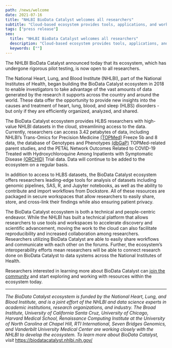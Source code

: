 ```yaml
---
path: /news/welcome
date: 2021-07-16
title: "NHLBI BioData Catalyst welcomes all researchers"
subtitle: "Cloud-based ecosystem provides tools, applications, and workflows in secure workspaces for the heart, lung, blood, and sleep research community."
tags: ["press release"]
seo:
  title: "NHLBI BioData Catalyst welcomes all researchers"
  description: "Cloud-based ecosystem provides tools, applications, and workflows in secure workspaces for the heart, lung, blood, and sleep research community. "
  keywords: [""]
---
```


The NHLBI BioData Catalyst announced today that its ecosystem, which has undergone rigorous pilot testing, is now open to all researchers.

The National Heart, Lung, and Blood Institute (NHLBI), part of the National Institutes of Health, began building the BioData Catalyst ecosystem in 2018 to enable investigators to take advantage of the vast amounts of data generated by the research it supports across the country and around the world. These data offer the opportunity to provide new insights into the causes and treatment of heart, lung, blood, and sleep (HLBS) disorders - but only if they are efficiently organized, analyzed, and shared.

The BioData Catalyst ecosystem provides HLBS researchers with high-value NHLBI datasets in the cloud, streamlining access to the data. Currently, researchers can access 3.42 petabytes of data, including NHLBI’s Trans-Omics for Precision Medicine [(TOPMed)](https://www.nhlbiwgs.org/) Freeze 5b and 8 data, the database of Genotypes and Phenotypes [(dbGaP)](https://www.ncbi.nlm.nih.gov/gap/) TOPMed-related parent studies, and the PETAL Network Outcomes Related to COVID-19 Treated with Hydroxychloroquine Among Inpatients with Symptomatic Disease [(ORCHID)](https://www.ncbi.nlm.nih.gov/projects/gap/cgi-bin/study.cgi?study_id=phs002299.v1.p1) Trial data. Data will continue to be added to the ecosystem on a regular basis.

In addition to access to HLBS datasets, the BioData Catalyst ecosystem offers researchers leading-edge tools for analysis of datasets including genomic pipelines, SAS, R, and Jupyter notebooks, as well as the ability to contribute and import workflows from Dockstore. All of these resources are packaged in secure workspaces that allow researchers to easily share, store, and cross-link their findings while also ensuring patient privacy.

The BioData Catalyst ecosystem is both a technical and people-centric endeavor. While the NHLBI has built a technical platform that allows researchers to use tools and workspaces to accelerate discovery and scientific advancement, moving the work to the cloud can also facilitate reproducibility and increased collaboration among researchers. Researchers utilizing BioData Catalyst are able to easily share workflows and communicate with each other on the forums. Further, the ecosystem’s interoperability efforts mean researchers will be able to connect research done on BioData Catalyst to data systems across the National Institutes of Health.

Researchers interested in learning more about BioData Catalyst can [join the community](http://biodatacatalyst.nhlbi.nih.gov/contact/ecosystem) and start exploring and working with resources within the ecosystem today.

---

_The BioData Catalyst ecosystem is funded by the National Heart, Lung, and Blood Institute, and is a joint effort of the NHLBI and data science experts in academic institutions, research organizations, and industry. The Broad Institute, University of California Santa Cruz, University of Chicago, Harvard Medical School, Renaissance Computing Institute at the University of North Carolina at Chapel Hill, RTI International, Seven Bridges Genomics, and Vanderbilt University Medical Center are working closely with the NHLBI to develop the ecosystem. To learn more about BioData Catalyst, visit_ https://biodatacatalyst.nhlbi.nih.gov/
